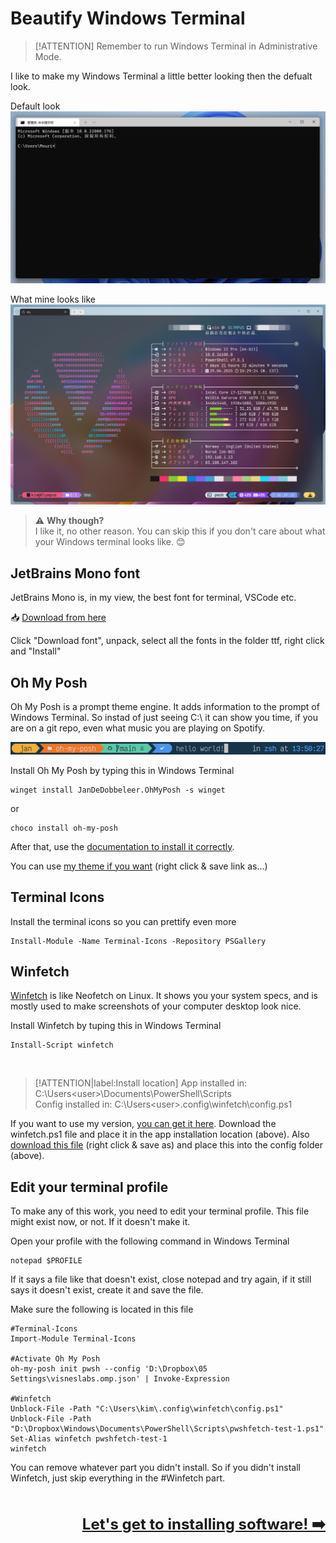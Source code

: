 # Beautify Windows Terminal

> [!ATTENTION]
> Remember to run Windows Terminal in Administrative Mode.

I like to make my Windows Terminal a little better looking then the defualt look.

Default look
![default-terminal](_media/terminal-default.png)

What mine looks like
![my-terminal](_media/terminal-mine.png)

> ⚠️ **Why though?**  
> I like it, no other reason. You can skip this if you don't care about what your Windows terminal looks like. 😊

## JetBrains Mono font

JetBrains Mono is, in my view, the best font for terminal, VSCode etc.

📥 [Download from here](https://www.jetbrains.com/lp/mono/)

Click "Download font", unpack, select all the fonts in the folder ttf, right click and "Install"

## Oh My Posh

Oh My Posh is a prompt theme engine. It adds information to the prompt of Windows Terminal. So instad of just seeing C:\ it can show you time, if you are on a git repo, even what music you are playing on Spotify.

![oh-my-posh](_media/oh-my-posh.png)

Install Oh My Posh by typing this in Windows Terminal
   ```terminal
   winget install JanDeDobbeleer.OhMyPosh -s winget
   ```
   or
   ```terminal
   choco install oh-my-posh
   ```

After that, use the [documentation to install it correctly](https://ohmyposh.dev/docs/installation/windows).

You can use [my theme if you want](_files/visneslabs.omp.json) (right click & save link as...)

## Terminal Icons

Install the terminal icons so you can prettify even more
   ```terminal
   Install-Module -Name Terminal-Icons -Repository PSGallery
   ```

## Winfetch

[Winfetch](https://github.com/lptstr/winfetch/) is like Neofetch on Linux. It shows you your system specs, and is mostly used to make screenshots of your computer desktop look nice.

Install Winfetch by tuping this in Windows Terminal
   ```terminal
   Install-Script winfetch
   ```
<br />

> [!ATTENTION|label:Install location] 
> App installed in: C:\Users\<user>\Documents\PowerShell\Scripts  
> Config installed in: C:\Users\<user>\.config\winfetch\config.ps1

If you want to use my version, [you can get it here](https://github.com/Visnes/winfetchplus/). Download the winfetch.ps1 file and place it in the app installation location (above). Also [download this file](_files/config.ps1) (right click & save as) and place this into the config folder (above).

## Edit your terminal profile

To make any of this work, you need to edit your terminal profile. This file might exist now, or not. If it doesn't make it.

Open your profile with the following command in Windows Terminal
   ```terminal
   notepad $PROFILE
   ```
If it says a file like that doesn't exist, close notepad and try again, if it still says it doesn't exist, create it and save the file.

Make sure the following is located in this file
   ```terminal
   #Terminal-Icons
   Import-Module Terminal-Icons

   #Activate Oh My Posh
   oh-my-posh init pwsh --config 'D:\Dropbox\05 Settings\visneslabs.omp.json' | Invoke-Expression

   #Winfetch
   Unblock-File -Path "C:\Users\kim\.config\winfetch\config.ps1"
   Unblock-File -Path "D:\Dropbox\Windows\Documents\PowerShell\Scripts\pwshfetch-test-1.ps1"
   Set-Alias winfetch pwshfetch-test-1
   winfetch
   ```
You can remove whatever part you didn't install. So if you didn't install Winfetch, just skip everything in the #Winfetch part.

<br /><br /><span style="font-size: 24px; float:right;">**[Let's get to installing software! ➡️](software.md)**</span><br /><br /><br />